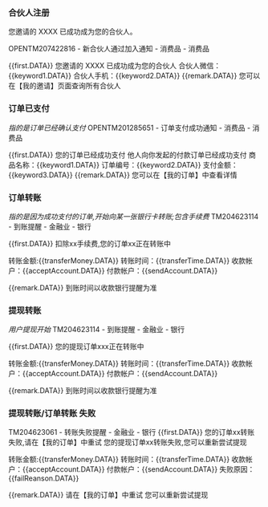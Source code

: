 ### 合伙人注册
您邀请的 XXXX 已成功成为您的合伙人。

OPENTM207422816 - 新合伙人通过加入通知 - 消费品 - 消费品

{{first.DATA}}
您邀请的 XXXX 已成功成为您的合伙人
合伙人微信：{{keyword1.DATA}}
合伙人手机：{{keyword2.DATA}}
{{remark.DATA}}
您可以在【我的邀请】页面查询所有合伙人

### 订单已支付
_指的是订单已经确认支付_
OPENTM201285651 - 订单支付成功通知 - 消费品 - 消费品

{{first.DATA}}
您的订单已经成功支付
他人向你发起的付款订单已经成功支付
商品名称：{{keyword1.DATA}}
订单编号：{{keyword2.DATA}}
支付金额：{{keyword3.DATA}}
{{remark.DATA}}
您可以在【我的订单】中查看详情

### 订单转账
_指的是因为成功支付的订单,开始向某一张银行卡转账;包含手续费_
TM204623114 - 到账提醒 - 金融业 - 银行

{{first.DATA}}
扣除xx手续费,您的订单xx正在转账中

转账金额:{{transferMoney.DATA}}
转账时间：{{transferTime.DATA}}
收款帐户：{{acceptAccount.DATA}}
付款帐户：{{sendAccount.DATA}}

{{remark.DATA}}
到账时间以收款银行提醒为准

### 提现转账
_用户提现开始_
TM204623114 - 到账提醒 - 金融业 - 银行

{{first.DATA}}
您的提现订单xxx正在转账中

转账金额:{{transferMoney.DATA}}
转账时间：{{transferTime.DATA}}
收款帐户：{{acceptAccount.DATA}}
付款帐户：{{sendAccount.DATA}}

{{remark.DATA}}
到账时间以收款银行提醒为准

### 提现转账/订单转账 失败
TM204623061 - 转账失败提醒 - 金融业 - 银行
{{first.DATA}}
您的订单xx转账失败,请在【我的订单】中重试
您的提现订单xx转账失败,您可以重新尝试提现

转账金额:{{transferMoney.DATA}}
转账时间：{{transferTime.DATA}}
收款帐户：{{acceptAccount.DATA}}
付款帐户：{{sendAccount.DATA}}
失败原因：{{failReanson.DATA}}

{{remark.DATA}}
请在【我的订单】中重试
您可以重新尝试提现



